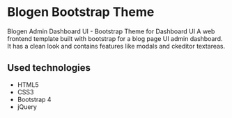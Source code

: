 # Blogen Bootstrap Theme
Blogen Admin Dashboard UI - Bootstrap Theme for Dashboard UI
A web frontend template built with bootstrap for a blog page UI admin dashboard. It has a clean look and contains features like modals and ckeditor textareas.

## Used technologies

* HTML5
* CSS3
* Bootstrap 4
* jQuery